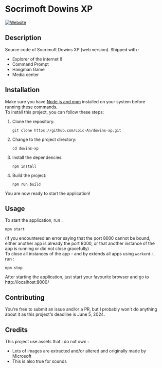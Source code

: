 # Socrimoft Dowins XP

[![Website](https://img.shields.io/website?url=https%3A%2F%2Fdowins-xp.pages.dev%2F&label=Clouflare%20Pages&logo=cloudflarepages)](https://dowins-xp.pages.dev)


## Description

Source code of Socrimoft Dowins XP (web version). 
Shipped with :
- Explorer of the internet 8
- Command Prompt
- Hangman Game
- Media center

## Installation
Make sure you have [Node.js and npm](https://docs.npmjs.com/downloading-and-installing-node-js-and-npm) installed on your system before running these commands.  
To install this project, you can follow these steps:

1. Clone the repository:
    ```
    git clone https://github.com/Loic-An/dowins-xp.git
    ```
2. Change to the project directory:
    ```
    cd dowins-xp
    ```

3. Install the dependencies:
    ```
    npm install
    ```

4. Build the project:
    ```
    npm run build
    ```

You are now ready to start the application!

## Usage

To start the application, run :
```
npm start
```

(if you encountered an error saying that the port 8000 cannot be bound, either another app is already the port 8000, or that another instance of the app is running or did not close gracefully)  
To close all instances of the app - and by extends all apps using `workerd` -, run :
```
npm stop
```

After starting the application, just start your favourite browser and go to http://localhost:8000/

## Contributing

You're free to submit an issue and/or a PR, but I probably won't do anything about it as this project's deadline is June 5, 2024.

## Credits

This project use assets that i do not own :
- Lots of images are extracted and/or altered and originally made by Microsoft
- This is also true for sounds